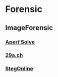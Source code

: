 # Forensic

## ImageForensic

### [Aperi'Solve](https://aperisolve.fr/)
### [29a.ch](https://29a.ch/photo-forensics)
### [StegOnline](https://stegonline.georgeom.net/upload)

